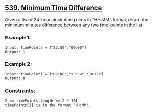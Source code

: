 ## [539. Minimum Time Difference](https://leetcode.com/problems/minimum-time-difference/description/)

Given a list of 24-hour clock time points in "HH:MM" format, return the minimum minutes difference between any two time-points in the list.
 

### Example 1:
```
Input: timePoints = ["23:59","00:00"]
Output: 1
```
### Example 2:
```
Input: timePoints = ["00:00","23:59","00:00"]
Output: 0
 ```

### Constraints:
```
2 <= timePoints.length <= 2 * 104
timePoints[i] is in the format "HH:MM".
```
